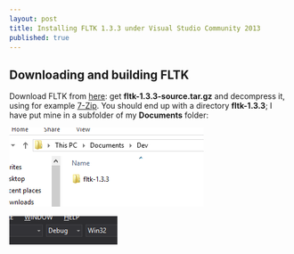 ```yaml
---
layout: post
title: Installing FLTK 1.3.3 under Visual Studio Community 2013
published: true
---
```


## Downloading and building FLTK

Download FLTK from [here](http://www.fltk.org/software.php): get **fltk-1.3.3-source.tar.gz** and decompress it, using for example [7-Zip](http://www.7-zip.org). You should end up with a directory **fltk-1.3.3**; I have put mine in a subfolder of my **Documents** folder:

![2014_12_25-01.png](/images/2014_12_25-01.png)

![2014_12_25-02.png](/_posts/2014_12_25-02.png)

